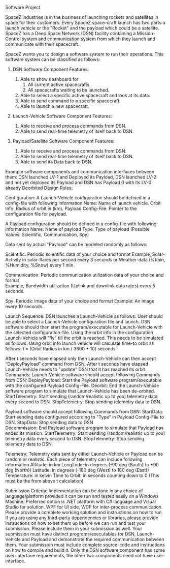 Software Project


SpaceZ industries is in the business of launching rockets and satellites in space for their customers. Every SpaceZ space-craft launch has two parts a launch vehicle or the "Rocket" and the payload which could be a satellite. SpaceZ has a Deep Space Network (DSN) facility containing a Mission-Control system and communication system from which they launch and communicate with their spacecraft. 

SpaceZ wants you to design a software system to run their operations. This software system can be classified as follows:

1) DSN Software Component Features:
	1. Able to show dashboard for
		1. All current active spacecrafts.
		2. All spacecrafts waiting to be launched.
	2. Able to select a specific active spacecraft and look at its data.
	3. Able to send command to a specific spacecraft.
	4. Able to launch a new spacecraft.
	
2) Launch-Vehicle Software Component Features:
	1. Able to receive and process commands from DSN.	
	2. Able to send real-time telemetry of itself back to DSN.
	
3) Payload/Satellite Software Component Features:
	1. Able to receive and process commands from DSN.	
	2. Able to send real-time telemetry of itself back to DSN.
	3. Able to send its Data back to DSN.



Example software components and communication interfaces between them:
DSN launched LV-1 and Deployed its Payload, DSN launched LV-2 and not yet deployed its Payload and DSN has Payload 0 with its LV-0 already Deorbited
Design Rules:

Configuration:
A Launch-Vehicle configuration should be defined in a config-file with following information
Name: Name of launch vehicle.
Orbit Info: Radius of orbit in (km).
Payload Config-File: Pointer to the configuration file for payload.
	
A Payload configuration should be defined in a config-file with following information
Name: Name of payload
Type: Type of payload (Possible Values: Scientific, Communication, Spy)
	
Data sent by actual "Payload" can be modeled randomly as follows: 

Scientific: Periodic scientific data of your choice and format
Example,
Solar-Activity in solar-flares per second every 3 seconds     or
Weather-data (%Rain, %Humidity, %Snow) every 1 min.
				
Communication: Periodic communication utilization data of your choice and format	
Example,
Bandwidth utilization (Uplink and downlink data rates) every 5 seconds.
		
Spy: Periodic image data of your choice and format
Example:
An image every 10 seconds.

Launch Sequence:
DSN launches a Launch-Vehicle as follows:
User should be able to select a Launch-Vehicle configuration file and launch.
DSN software should then start the program/executable for Launch-Vehicle with the selected configuration-file.
Using the orbit info in the configuration Launch-Vehicle will "fly" till the orbit is reached. This needs to be simulated as follows:
Using orbit info launch vehicle will calculate time-to orbit as follows:
			t = (Orbit Radius in km / 3600 + 10) seconds

After t seconds have elapsed only then Launch-Vehicle can then accept “DeployPayload” command from DSN.
After t seconds have elapsed Launch-Vehicle needs to "update" DSN that it has reached its orbit.
Commands:
Launch-Vehicle software should accept following Commands from DSN:
DeployPayload: Start the Payload software program/executable with the configured Payload Config-File.
Deorbit: End the Launch-Vehicle software program to simulate that Launch-Vehicle has been de-orbited.
StartTelemetry: Start sending (random/realistic up to you) telemetry data every second to DSN.
StopTelemetry: Stop sending telemetry data to DSN.
	
Payload software should accept following Commands from DSN:
StartData: Start sending data configured according to "Type" in Payload Config-File to DSN.
StopData: Stop sending data to DSN	
Decommission: End Payload software program to simulate that Payload has ended its mission.
StartTelemetry: Start sending (random/realistic up to you) telemetry data every second to DSN.
StopTelemetry: Stop sending telemetry data to DSN.

Telemetry:
Telemetry data sent by either Launch-Vehicle or Payload can be random or realistic.
Each piece of telemetry can include following information
Altitude: in km
Longitude: in degrees (-90 deg (South) to +90 deg (North)) 
Latitude: in degrees (-180 deg (West) to 180 deg (East))
Temperature: in kelvin
Time to Orbit: in seconds counting down to 0 (This must be the from above t calculation)

Submission Criteria:
Implementation can be done in any choice of language/platform provided it can be run and tested easily on a Windows Machine.
Preferred option is .NET platform with C# language and Visual Studio for solution. WPF for UI side, WCF for inter-process communication.
Please provide a complete working solution and instructions on how to run.
If you are using any third-party dependencies or libraries, please provide instructions on how to set them up before we can run and test your submission. Please include them in your submission as well.
Your submission must have distinct programs/executables for DSN, Launch-Vehicle and Payload and demonstrate the required communication between them.
Your submission must include complete source-code and instructions on how to compile and build it.
Only the DSN software component has some user-interface requirements, the other two components need not have user-interface.
